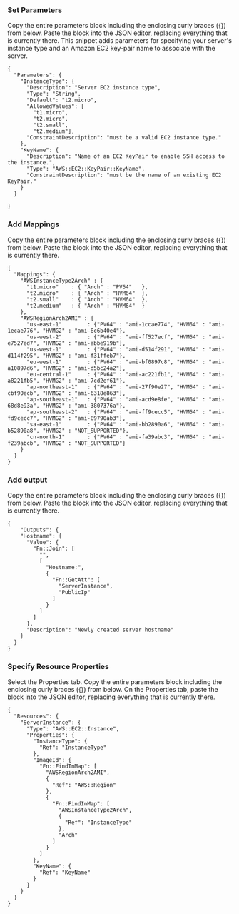 ### Set Parameters
Copy the entire parameters block including the enclosing curly braces ({}) from below. Paste the block into the JSON editor, replacing everything that is currently there.
This snippet adds parameters for specifying your server's instance type and an Amazon EC2 key-pair name to associate with the server.

```
{
  "Parameters": {
    "InstanceType": {
      "Description": "Server EC2 instance type",
      "Type": "String",
      "Default": "t2.micro",
      "AllowedValues": [
        "t1.micro",
        "t2.micro",
        "t2.small",
        "t2.medium"],
      "ConstraintDescription": "must be a valid EC2 instance type."
    },
    "KeyName": {
      "Description": "Name of an EC2 KeyPair to enable SSH access to the instance.",
      "Type": "AWS::EC2::KeyPair::KeyName",
      "ConstraintDescription": "must be the name of an existing EC2 KeyPair."
    }
  }

}
```

### Add Mappings

Copy the entire parameters block including the enclosing curly braces ({}) from below. Paste the block into the JSON editor, replacing everything that is currently there.
```
{
  "Mappings": {
    "AWSInstanceType2Arch" : {
      "t1.micro"    : { "Arch" : "PV64"   },
      "t2.micro"    : { "Arch" : "HVM64"  },
      "t2.small"    : { "Arch" : "HVM64"  },
      "t2.medium"   : { "Arch" : "HVM64"  }
    },
    "AWSRegionArch2AMI" : {
      "us-east-1"        : {"PV64" : "ami-1ccae774", "HVM64" : "ami-1ecae776", "HVMG2" : "ami-8c6b40e4"},
      "us-west-2"        : {"PV64" : "ami-ff527ecf", "HVM64" : "ami-e7527ed7", "HVMG2" : "ami-abbe919b"},
      "us-west-1"        : {"PV64" : "ami-d514f291", "HVM64" : "ami-d114f295", "HVMG2" : "ami-f31ffeb7"},
      "eu-west-1"        : {"PV64" : "ami-bf0897c8", "HVM64" : "ami-a10897d6", "HVMG2" : "ami-d5bc24a2"},
      "eu-central-1"     : {"PV64" : "ami-ac221fb1", "HVM64" : "ami-a8221fb5", "HVMG2" : "ami-7cd2ef61"},
      "ap-northeast-1"   : {"PV64" : "ami-27f90e27", "HVM64" : "ami-cbf90ecb", "HVMG2" : "ami-6318e863"},
      "ap-southeast-1"   : {"PV64" : "ami-acd9e8fe", "HVM64" : "ami-68d8e93a", "HVMG2" : "ami-3807376a"},
      "ap-southeast-2"   : {"PV64" : "ami-ff9cecc5", "HVM64" : "ami-fd9cecc7", "HVMG2" : "ami-89790ab3"},
      "sa-east-1"        : {"PV64" : "ami-bb2890a6", "HVM64" : "ami-b52890a8", "HVMG2" : "NOT_SUPPORTED"},
      "cn-north-1"       : {"PV64" : "ami-fa39abc3", "HVM64" : "ami-f239abcb", "HVMG2" : "NOT_SUPPORTED"}
    }
  }
}
```
### Add output
Copy the entire parameters block including the enclosing curly braces ({}) from below. Paste the block into the JSON editor, replacing everything that is currently there.
```
{
    "Outputs": {
    "Hostname": {
      "Value": {
        "Fn::Join": [
          "",
          [
            "Hostname:",
            {
              "Fn::GetAtt": [
                "ServerInstance",
                "PublicIp"
              ]
            }
          ]
        ]
      },
      "Description": "Newly created server hostname"
    }
  }
}
```
### Specify Resource Properties
Select the Properties tab. Copy the entire parameters block including the enclosing curly braces ({}) from below. On the Properties tab, paste the block into the JSON editor, replacing everything that is currently there.
```
{
  "Resources": {
    "ServerInstance": {
      "Type": "AWS::EC2::Instance",
      "Properties": {
        "InstanceType": {
          "Ref": "InstanceType"
        },
        "ImageId": {
          "Fn::FindInMap": [
            "AWSRegionArch2AMI",
            {
              "Ref": "AWS::Region"
            },
            {
              "Fn::FindInMap": [
                "AWSInstanceType2Arch",
                {
                  "Ref": "InstanceType"
                },
                "Arch"
              ]
            }
          ]
        },
        "KeyName": {
          "Ref": "KeyName"
        }
      }
    }
  }
}
```
